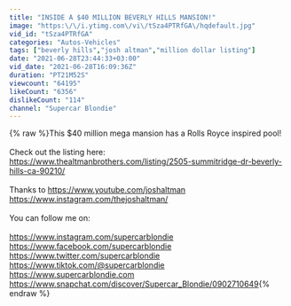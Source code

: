 ```yaml
---
title: "INSIDE A $40 MILLION BEVERLY HILLS MANSION!"
image: "https:\/\/i.ytimg.com\/vi\/tSza4PTRfGA\/hqdefault.jpg"
vid_id: "tSza4PTRfGA"
categories: "Autos-Vehicles"
tags: ["beverly hills","josh altman","million dollar listing"]
date: "2021-06-28T23:44:33+03:00"
vid_date: "2021-06-28T16:09:36Z"
duration: "PT21M52S"
viewcount: "64195"
likeCount: "6356"
dislikeCount: "114"
channel: "Supercar Blondie"
---
```

{% raw %}This $40 million mega mansion has a Rolls Royce inspired pool!<br /><br />Check out the listing here:<br /><a rel="nofollow" target="blank" href="https://www.thealtmanbrothers.com/listing/2505-summitridge-dr-beverly-hills-ca-90210/">https://www.thealtmanbrothers.com/listing/2505-summitridge-dr-beverly-hills-ca-90210/</a><br /><br />Thanks to <a rel="nofollow" target="blank" href="https://www.youtube.com/joshaltman">https://www.youtube.com/joshaltman</a><br /><a rel="nofollow" target="blank" href="https://www.instagram.com/thejoshaltman/">https://www.instagram.com/thejoshaltman/</a><br /><br />You can follow me on:<br /><br /><a rel="nofollow" target="blank" href="https://www.instagram.com/supercarblondie">https://www.instagram.com/supercarblondie</a><br /><a rel="nofollow" target="blank" href="https://www.facebook.com/supercarblondie">https://www.facebook.com/supercarblondie</a><br /><a rel="nofollow" target="blank" href="https://www.twitter.com/supercarblondie">https://www.twitter.com/supercarblondie</a><br /><a rel="nofollow" target="blank" href="https://www.tiktok.com/@supercarblondie">https://www.tiktok.com/@supercarblondie</a><br /><a rel="nofollow" target="blank" href="https://www.supercarblondie.com">https://www.supercarblondie.com</a><br /><a rel="nofollow" target="blank" href="https://www.snapchat.com/discover/Supercar_Blondie/0902710649">https://www.snapchat.com/discover/Supercar_Blondie/0902710649</a>{% endraw %}
